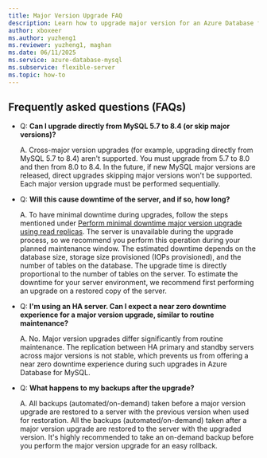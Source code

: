 ```yaml
---
title: Major Version Upgrade FAQ
description: Learn how to upgrade major version for an Azure Database for MySQL flexible server instance.
author: xboxeer
ms.author: yuzheng1
ms.reviewer: yuzheng1, maghan
ms.date: 06/11/2025
ms.service: azure-database-mysql
ms.subservice: flexible-server
ms.topic: how-to
---
```


## Frequently asked questions (FAQs)

- Q: **Can I upgrade directly from MySQL 5.7 to 8.4 (or skip major versions)?**

    A. Cross-major version upgrades (for example, upgrading directly from MySQL 5.7 to 8.4) aren't supported. You must upgrade from 5.7 to 8.0 and then from 8.0 to 8.4. In the future, if new MySQL major versions are released, direct upgrades skipping major versions won't be supported. Each major version upgrade must be performed sequentially.

- Q: **Will this cause downtime of the server, and if so, how long?**

    A. To have minimal downtime during upgrades, follow the steps mentioned under [Perform minimal downtime major version upgrade using read replicas](#perform-minimal-downtime-major-version-upgrade-using-read-replicas). The server is unavailable during the upgrade process, so we recommend you perform this operation during your planned maintenance window. The estimated downtime depends on the database size, storage size provisioned (IOPs provisioned), and the number of tables on the database. The upgrade time is directly proportional to the number of tables on the server. To estimate the downtime for your server environment, we recommend first performing an upgrade on a restored copy of the server.

- Q: **I'm using an HA server. Can I expect a near zero downtime experience for a major version upgrade, similar to routine maintenance?**

    A. No. Major version upgrades differ significantly from routine maintenance. The replication between HA primary and standby servers across major versions is not stable, which prevents us from offering a near zero downtime experience during such upgrades in Azure Database for MySQL.

- Q: **What happens to my backups after the upgrade?**

    A. All backups (automated/on-demand) taken before a major version upgrade are restored to a server with the previous version when used for restoration. All the backups (automated/on-demand) taken after a major version upgrade are restored to the server with the upgraded version. It's highly recommended to take an on-demand backup before you perform the major version upgrade for an easy rollback.
